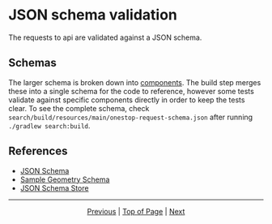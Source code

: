 # JSON schema validation

The requests to api are validated against a JSON schema.

## Schemas

The larger schema is broken down into [components](/search/schema). The build step merges these into a single schema for the code to reference, however some tests validate against specific components directly in order to keep the tests clear. To see the complete schema, check `search/build/resources/main/onestop-request-schema.json` after running `./gradlew search:build`.

## References

- [JSON Schema](http://json-schema.org/)
- [Sample Geometry Schema](https://github.com/fge/sample-json-schemas/blob/master/geojson/geometry.json)
- [JSON Schema Store](http://json.schemastore.org)

<hr>
<div align="center"><a href="/onestop/developer/client">Previous</a> | <a href="#">Top of Page</a> | <a href="/onestop/developer/contribution-guidelines">Next</a></div>
